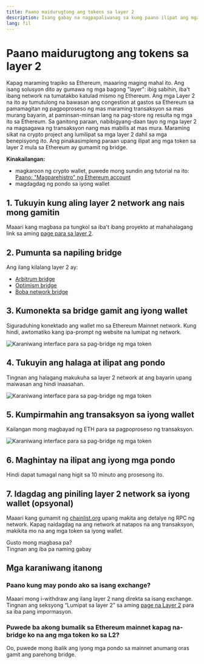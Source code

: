```yaml
---
title: Paano maidurugtong ang tokens sa layer 2
description: Isang gabay na nagpapaliwanag sa kung paano ilipat ang mga token sa layer 2 mula sa Ethereum gamit ang bridge.
lang: fil
---
```


# Paano maidurugtong ang tokens sa layer 2

Kapag maraming trapiko sa Ethereum, maaaring maging mahal ito. Ang isang solusyon dito ay gumawa ng mga bagong "layer": ibig sabihin, iba't ibang network na tumatakbo katulad mismo ng Ethereum. Ang mga Layer 2 na ito ay tumutulong na bawasan ang congestion at gastos sa Ethereum sa pamamagitan ng pagpoproseso ng mas maraming transaksyon sa mas murang bayarin, at paminsan-minsan lang na pag-store ng resulta ng mga ito sa Ethereum. Sa ganitong paraan, nabibigyang-daan tayo ng mga layer 2 na magsagawa ng transaksyon nang mas mabilis at mas mura. Maraming sikat na crypto project ang lumilipat sa mga layer 2 dahil sa mga benepisyong ito. Ang pinakasimpleng paraan upang ilipat ang mga token sa layer 2 mula sa Ethereum ay gumamit ng bridge.

**Kinakailangan:**

- magkaroon ng crypto wallet, puwede mong sundin ang tutorial na ito: [Paano: "Magparehistro" ng Ethereum account](/guides/how-to-register-an-ethereum-account/)
- magdagdag ng pondo sa iyong wallet

## 1. Tukuyin kung aling layer 2 network ang nais mong gamitin

Maaari kang magbasa pa tungkol sa iba't ibang proyekto at mahahalagang link sa aming [page para sa layer 2](/layer-2/).

## 2. Pumunta sa napiling bridge

Ang ilang kilalang layer 2 ay:

- [Arbitrum bridge](https://bridge.arbitrum.io/?l2ChainId=42161)
- [Optimism bridge](https://app.optimism.io/bridge/deposit)
- [Boba network bridge](https://gateway.boba.network/)

## 3. Kumonekta sa bridge gamit ang iyong wallet

Siguraduhing konektado ang wallet mo sa Ethereum Mainnet network. Kung hindi, awtomatiko kang ipa-prompt ng website na lumipat ng network.

![Karaniwang interface para sa pag-bridge ng mga token](./bridge1.png)

## 4. Tukuyin ang halaga at ilipat ang pondo

Tingnan ang halagang makukuha sa layer 2 network at ang bayarin upang maiwasan ang hindi inaasahan.

![Karaniwang interface para sa pag-bridge ng mga token](./bridge2.png)

## 5. Kumpirmahin ang transaksyon sa iyong wallet

Kailangan mong magbayad ng ETH para sa pagpoproseso ng transaksyon.

![Karaniwang interface para sa pag-bridge ng mga token](./bridge3.png)

## 6. Maghintay na ilipat ang iyong mga pondo

Hindi dapat tumagal nang higit sa 10 minuto ang prosesong ito.

## 7. Idagdag ang piniling layer 2 network sa iyong wallet (opsyonal)

Maaari kang gumamit ng [chainlist.org](http://chainlist.org) upang makita ang detalye ng RPC ng network. Kapag naidagdag na ang network at natapos na ang transaksyon, makikita mo na ang mga token sa iyong wallet.
<br />

<Alert variant="update">
<AlertEmoji text=":eyes:"/>
<AlertContent className="justify-between flex-row items-center">
  <div>Gusto mong magbasa pa?</div>
  <ButtonLink href="/guides/">
    Tingnan ang iba pa naming gabay
  </ButtonLink>
</AlertContent>
</Alert>

## Mga karaniwang itanong

### Paano kung may pondo ako sa isang exchange?

Maaari mong i-withdraw ang ilang layer 2 nang direkta sa isang exchange. Tingnan ang seksyong “Lumipat sa layer 2” sa aming [page na Layer 2](/layer-2/) para sa iba pang impormasyon.

### Puwede ba akong bumalik sa Ethereum mainnet kapag na-bridge ko na ang mga token ko sa L2?

Oo, puwede mong ibalik ang iyong mga pondo sa mainnet anumang oras gamit ang parehong bridge.
